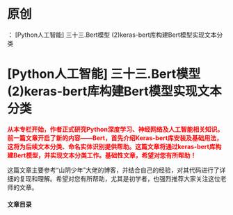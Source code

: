 # 原创
：  [Python人工智能] 三十三.Bert模型 (2)keras-bert库构建Bert模型实现文本分类

# [Python人工智能] 三十三.Bert模型 (2)keras-bert库构建Bert模型实现文本分类

<font color="red">**从本专栏开始，作者正式研究Python深度学习、神经网络及人工智能相关知识。前一篇文章开启了新的内容——Bert，首先介绍Keras-bert库安装及基础用法，这将为后续文本分类、命名实体识别提供帮助。这篇文章将通过keras-bert库构建Bert模型，并实现文本分类工作。基础性文章，希望对您有所帮助！**</font>

这篇文章主要参考“山阴少年”大佬的博客，并结合自己的经验，对其代码进行了详细的复现和理解。希望对您有所帮助，尤其是初学者，也强烈推荐大家关注这位老师的文章。

#### 文章目录
